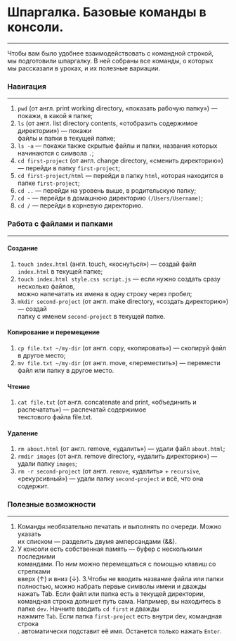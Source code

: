 # Шпаргалка. Базовые команды в консоли.

---

Чтобы вам было удобнее взаимодействовать с командной строкой, <br> мы подготовили шпаргалку. В ней собраны все команды, о которых <br> мы рассказали в уроках, и их полезные вариации. 

### Навигация 

---

1. ```pwd``` (от англ. print working directory, «показать рабочую папку») — покажи, в какой я папке; <br>
2. ```ls``` (от англ. list directory contents, «отобразить содержимое директории») — покажи <br>файлы и папки в текущей папке;
3. ```ls -a``` — покажи также скрытые файлы и папки, названия которых начинаются с символа ```.```;
4. ```cd first-project``` (от англ. change directory, «сменить директорию») — перейди в папку ```first-project```;
5. ```cd first-project/html``` — перейди в папку ```html```, которая находится в папке ```first-project```;
6. ```cd ..``` — перейди на уровень выше,   в родительскую папку;
7. ```cd ~``` — перейди в домашнюю директорию ```(/Users/Username)```;
8. ```cd /``` — перейди в корневую директорию.

### Работа с файлами и папками

---

#### Создание

1. ```touch index.html``` (англ. touch, «коснуться») — создай файл ```index.html``` в текущей папке;
2. ```touch index.html style.css script.js``` — если нужно создать сразу несколько файлов, <br> можно напечатать их имена в одну строку через пробел;
3. ```mkdir second-project``` (от англ. make directory, «создать директорию») — создай <br> папку с именем ```second-project``` в текущей папке.

#### Копирование и перемещение

1. ```cp file.txt ~/my-dir``` (от англ. copy, «копировать») — скопируй файл в другое место;
2. ```mv file.txt ~/my-dir``` (от англ. move, «переместить») — перемести файл или папку в другое место.

#### Чтение

1. ```cat file.txt``` (от англ. concatenate and print, «объединить и распечатать») — распечатай содержимое <br> текстового файла file.txt.

#### Удаление

1. ```rm about.html``` (от англ. remove, «удалить») — удали файл ```about.html```;
2. ```rmdir images``` (от англ. remove directory, «удалить директорию») — удали папку ```images```;
3. ```rm -r second-project``` (от англ. ```remove```, «удалить» + ```recursive```, <br> «рекурсивный») — удали папку ```second-project``` и всё, что она содержит.

### Полезные возможности

---

1. Команды необязательно печатать и выполнять по очереди. Можно указать <br> их списком — разделить двумя амперсандами (&&).
2. У консоли есть собственная память — буфер с несколькими последними <br> командами. По ним можно перемещаться с помощью клавиш со стрелками <br> вверх (↑) и вниз (↓).
3.Чтобы не вводить название файла или папки полностью, можно набрать первые символы имени и дважды нажать Tab. Если файл или папка есть в текущей директории, командная строка допишет путь сама.
Например, вы находитесь в папке ```dev```. Начните вводить ```cd first``` и дважды <br> нажмите ```Tab```. Если папка ```first-project``` есть внутри dev, командная строка <br>. автоматически подставит её имя. Останется только нажать ```Enter```.